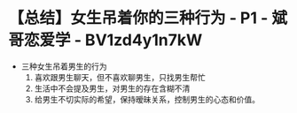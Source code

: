 # 【总结】女生吊着你的三种行为 - P1 - 斌哥恋爱学 - BV1zd4y1n7kW

-   三种女生吊着男生的行为
    1.  喜欢跟男生聊天，但不喜欢聊男生，只找男生帮忙
    2.  生活中不会提及男生，对男生的存在含糊不清
    3.  给男生不切实际的希望，保持暧昧关系，控制男生的心态和价值。